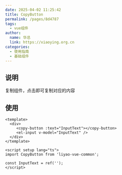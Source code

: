 ```yaml
---
date: 2025-04-02 11:25:42
title: CopyButton
permalink: /pages/8d4787
tags:
  - vue组件
author:
  name: 华总
  link: https://xiaoying.org.cn
categories:
  - 使用指南
  - 基础组件
---
```


## 说明

复制组件，点击即可复制对应的内容

## 使用

```vue
<template>
  <div>
     <copy-button :text="InputText"></copy-button>
     <el-input v-model="InputText" />
  </div>
</template>

<script setup lang="ts">
import CopyButton from 'liyao-vue-common';

const InputText = ref('');
</script>
```

